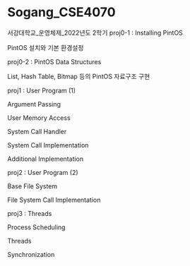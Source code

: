 # Sogang_CSE4070
서강대학교_운영체제_2022년도 2학기
proj0-1 : Installing PintOS

PintOS 설치와 기본 환경설정

proj0-2 : PintOS Data Structures

List, Hash Table, Bitmap 등의 PintOS 자료구조 구현

proj1 : User Program (1)

Argument Passing

User Memory Access

System Call Handler

System Call Implementation

Additional Implementation

proj2 : User Program (2)

Base File System

File System Call Implementation

proj3 : Threads

Process Scheduling

Threads

Synchronization
